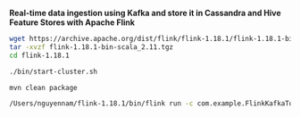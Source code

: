 **Real-time data ingestion using Kafka and store it in  Cassandra and Hive Feature Stores with Apache Flink**


```bash
wget https://archive.apache.org/dist/flink/flink-1.18.1/flink-1.18.1-bin-scala_2.11.tgz
tar -xvzf flink-1.18.1-bin-scala_2.11.tgz
cd flink-1.18.1
```


```bash
./bin/start-cluster.sh
```


```bash
mvn clean package
```

```bash
/Users/nguyennam/flink-1.18.1/bin/flink run -c com.example.FlinkKafkaToCassandraAndHive target/FlinkKafkaToCassandraAndHive-1.0-SNAPSHOT.jar
```

